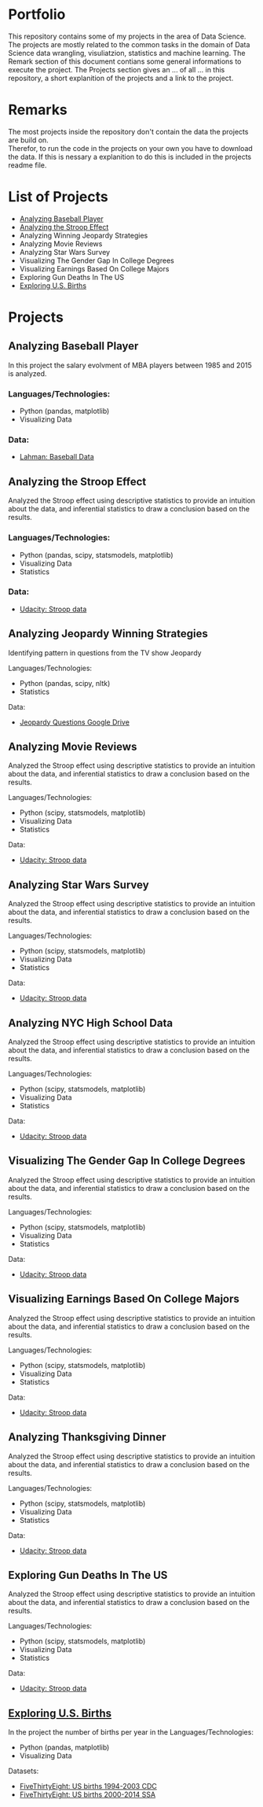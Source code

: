 # Portfolio

This repository contains some of my projects in the area of Data Science. The projects are mostly related to the common tasks in the domain of Data Science data wrangling, visuliatzion, statistics and machine learning.
The Remark section of this document contians some general informations to execute the project.
The Projects section gives an ... of all ... in this repository, a short explanition of the projects and a link to the project.

# Remarks

The most projects inside the repository don't contain the data the projects are build on.  
Therefor, to run the code in the projects on your own you have to download the data. If this is nessary a explanition to do this is included in the projects readme file.

# List of Projects

* [Analyzing Baseball Player]()
* [Analyzing the Stroop Effect]()
* Analyzing Winning Jeopardy Strategies
* Analyzing Movie Reviews
* Analyzing Star Wars Survey
* Visualizing The Gender Gap In College Degrees
* Visualizing Earnings Based On College Majors
* Exploring Gun Deaths In The US
* [Exploring U.S. Births]("exploring_U.S._births")

# Projects

## Analyzing Baseball Player
In this project the salary evolvment of MBA players between 1985 and 2015 is analyzed.

### Languages/Technologies: 
* Python (pandas, matplotlib)
* Visualizing Data

### Data: 
* [Lahman: Baseball Data](http://seanlahman.com/files/database/baseballdatabank-master_2016-03-02.zip)

## Analyzing the Stroop Effect
Analyzed the Stroop effect using descriptive statistics to provide an intuition about the data, and inferential statistics to draw a conclusion based on the results.

### Languages/Technologies: 
* Python (pandas, scipy, statsmodels, matplotlib)
* Visualizing Data
* Statistics

### Data: 
* [Udacity: Stroop data](https://www.google.com/url?q=https://drive.google.com/file/d/0B9Yf01UaIbUgQXpYb2NhZ29yX1U/view?usp%3Dsharing&sa=D&ust=1485701730039000&usg=AFQjCNGwMaCWnQ8lZfV8LEmhI_b6mdfQ7Q)

## Analyzing Jeopardy Winning Strategies
Identifying pattern in questions from the TV show Jeopardy

Languages/Technologies: 
* Python (pandas, scipy, nltk)
* Statistics

Data: 
* [Jeopardy Questions Google Drive](https://drive.google.com/file/d/0BwT5wj_P7BKXUl9tOUJWYzVvUjA/view)

## Analyzing Movie Reviews
Analyzed the Stroop effect using descriptive statistics to provide an intuition about the data, and inferential statistics to draw a conclusion based on the results.

Languages/Technologies: 
* Python (scipy, statsmodels, matplotlib)
* Visualizing Data
* Statistics

Data: 
* [Udacity: Stroop data](https://www.google.com/url?q=https://drive.google.com/file/d/0B9Yf01UaIbUgQXpYb2NhZ29yX1U/view?usp%3Dsharing&sa=D&ust=1485701730039000&usg=AFQjCNGwMaCWnQ8lZfV8LEmhI_b6mdfQ7Q)

## Analyzing Star Wars Survey
Analyzed the Stroop effect using descriptive statistics to provide an intuition about the data, and inferential statistics to draw a conclusion based on the results.

Languages/Technologies: 
* Python (scipy, statsmodels, matplotlib)
* Visualizing Data
* Statistics

Data: 
* [Udacity: Stroop data](https://www.google.com/url?q=https://drive.google.com/file/d/0B9Yf01UaIbUgQXpYb2NhZ29yX1U/view?usp%3Dsharing&sa=D&ust=1485701730039000&usg=AFQjCNGwMaCWnQ8lZfV8LEmhI_b6mdfQ7Q)

## Analyzing NYC High School Data
Analyzed the Stroop effect using descriptive statistics to provide an intuition about the data, and inferential statistics to draw a conclusion based on the results.

Languages/Technologies: 
* Python (scipy, statsmodels, matplotlib)
* Visualizing Data
* Statistics

Data: 
* [Udacity: Stroop data](https://www.google.com/url?q=https://drive.google.com/file/d/0B9Yf01UaIbUgQXpYb2NhZ29yX1U/view?usp%3Dsharing&sa=D&ust=1485701730039000&usg=AFQjCNGwMaCWnQ8lZfV8LEmhI_b6mdfQ7Q)

## Visualizing The Gender Gap In College Degrees
Analyzed the Stroop effect using descriptive statistics to provide an intuition about the data, and inferential statistics to draw a conclusion based on the results.

Languages/Technologies: 
* Python (scipy, statsmodels, matplotlib)
* Visualizing Data
* Statistics

Data: 
* [Udacity: Stroop data](https://www.google.com/url?q=https://drive.google.com/file/d/0B9Yf01UaIbUgQXpYb2NhZ29yX1U/view?usp%3Dsharing&sa=D&ust=1485701730039000&usg=AFQjCNGwMaCWnQ8lZfV8LEmhI_b6mdfQ7Q)

## Visualizing Earnings Based On College Majors
Analyzed the Stroop effect using descriptive statistics to provide an intuition about the data, and inferential statistics to draw a conclusion based on the results.

Languages/Technologies: 
* Python (scipy, statsmodels, matplotlib)
* Visualizing Data
* Statistics

Data: 
* [Udacity: Stroop data](https://www.google.com/url?q=https://drive.google.com/file/d/0B9Yf01UaIbUgQXpYb2NhZ29yX1U/view?usp%3Dsharing&sa=D&ust=1485701730039000&usg=AFQjCNGwMaCWnQ8lZfV8LEmhI_b6mdfQ7Q)

## Analyzing Thanksgiving Dinner
Analyzed the Stroop effect using descriptive statistics to provide an intuition about the data, and inferential statistics to draw a conclusion based on the results.

Languages/Technologies: 
* Python (scipy, statsmodels, matplotlib)
* Visualizing Data
* Statistics

Data: 
* [Udacity: Stroop data](https://www.google.com/url?q=https://drive.google.com/file/d/0B9Yf01UaIbUgQXpYb2NhZ29yX1U/view?usp%3Dsharing&sa=D&ust=1485701730039000&usg=AFQjCNGwMaCWnQ8lZfV8LEmhI_b6mdfQ7Q)

## Exploring Gun Deaths In The US
Analyzed the Stroop effect using descriptive statistics to provide an intuition about the data, and inferential statistics to draw a conclusion based on the results.

Languages/Technologies: 
* Python (scipy, statsmodels, matplotlib)
* Visualizing Data
* Statistics

Data: 
* [Udacity: Stroop data](https://www.google.com/url?q=https://drive.google.com/file/d/0B9Yf01UaIbUgQXpYb2NhZ29yX1U/view?usp%3Dsharing&sa=D&ust=1485701730039000&usg=AFQjCNGwMaCWnQ8lZfV8LEmhI_b6mdfQ7Q)


## [Exploring U.S. Births](https://github.com/JonathanAsamoah/Portfolio/tree/master/Exploring%20U.S.%20Births)
In the project the number of births per year in the 
Languages/Technologies: 
* Python (pandas, matplotlib)
* Visualizing Data

Datasets: 
* [FiveThirtyEight: US births 1994-2003 CDC](https://raw.githubusercontent.com/fivethirtyeight/data/master/births/US_births_1994-2003_CDC_NCHS.csv)
* [FiveThirtyEight: US births 2000-2014 SSA](https://raw.githubusercontent.com/fivethirtyeight/data/master/births/US_births_2000-2014_SSA.csv)

